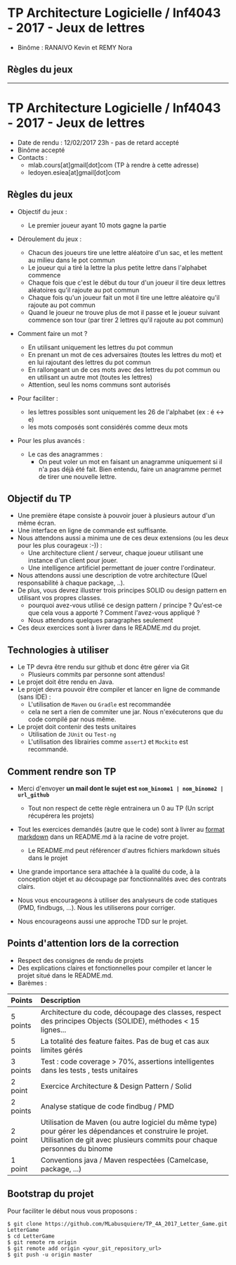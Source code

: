 # TP Architecture Logicielle / Inf4043 - 2017 - Jeux de lettres

-  Binôme  : RANAIVO Kevin et REMY Nora

## Règles du jeux 


_______________________________________________________________________________________________________________________________________
# TP Architecture Logicielle / Inf4043 - 2017 - Jeux de lettres

- Date de rendu : 12/02/2017 23h - pas de retard accepté
- Binôme accepté
- Contacts : 
  - mlab.cours[at]gmail[dot]com (TP à rendre à cette adresse)
  - ledoyen.esiea[at]gmail[dot]com

## Règles du jeux 

- Objectif du jeux :
  - Le premier joueur ayant 10 mots gagne la partie

- Déroulement du jeux :
  - Chacun des joueurs tire une lettre aléatoire d'un sac, et les mettent au milieu dans le pot commun
  - Le joueur qui a tiré la lettre la plus petite lettre dans l'alphabet commence
  - Chaque fois que c'est le début du tour d'un joueur il tire deux lettres aléatoires qu'il rajoute au pot commun
  - Chaque fois qu'un joueur fait un mot il tire une lettre aléatoire qu'il rajoute au pot commun
  - Quand le joueur ne trouve plus de mot il passe et le joueur suivant commence son tour (par tirer 2 lettres qu'il rajoute au pot commun)

- Comment faire un mot ?
  - En utilisant uniquement les lettres du pot commun
  - En prenant un mot de ces adversaires (toutes les lettres du mot) et en lui rajoutant des lettres du pot commun
  - En rallongeant un de ces mots avec des lettres du pot commun ou en utilisant un autre mot (toutes les lettres)
  - Attention, seul les noms communs sont autorisés

- Pour faciliter :
  - les lettres possibles sont uniquement les 26 de l'alphabet (ex : é <-> e)
  - les mots composés sont considérés comme deux mots

- Pour les plus avancés :
  - Le cas des anagrammes :
    - On peut voler un mot en faisant un anagramme uniquement si il n'a pas déjà été fait. Bien entendu, faire un anagramme permet de tirer une nouvelle lettre.

## Objectif du TP

- Une première étape consiste à pouvoir jouer à plusieurs autour d'un même écran.
- Une interface en ligne de commande est suffisante.
- Nous attendons aussi a minima une de ces deux extensions (ou les deux pour les plus courageux :-)) :
  - Une architecture client / serveur, chaque joueur utilisant une instance d'un client pour jouer.
  - Une intelligence artificiel permettant de jouer contre l'ordinateur.
- Nous attendons aussi une description de votre architecture (Quel responsabilité à chaque package, ..).
- De plus, vous devrez illustrer trois principes SOLID ou design pattern en utilisant vos propres classes. 
  - pourquoi avez-vous utilisé ce design pattern / principe ? Qu'est-ce que cela vous a apporté ? Comment l'avez-vous appliqué ?
  - Nous attendons quelques paragraphes seulement
- Ces deux exercices sont à livrer dans le README.md du projet.

## Technologies à utiliser 

- Le TP devra être rendu sur github et donc être gérer via Git
  - Plusieurs commits par personne sont attendus! 
- Le projet doit être rendu en Java. 
- Le projet devra pouvoir être compiler et lancer en ligne de commande (sans IDE) :
  - L'utilisation de `Maven` ou `Gradle` est recommandée 
  - cela ne sert a rien de commiter une jar. Nous n'exécuterons que du code compilé par nous même.
- Le projet doit contenir des tests unitaires
  - Utilisation de `JUnit` ou `Test-ng`
  - L'utilisation des librairies comme `assertJ` et `Mockito` est recommandé.

## Comment rendre son TP

- Merci d'envoyer **un mail dont le sujet est `nom_binome1 | nom_binome2 | url_github`**
  - Tout non respect de cette règle entrainera un 0 au TP (Un script récupérera les projets)
- Tout les exercices demandés (autre que le code) sont à livrer au [format markdown](https://guides.github.com/features/mastering-markdown/) dans un README.md à la racine de votre projet.
  - Le README.md peut référencer d'autres fichiers markdown situés dans le projet 

- Une grande importance sera attachée à la qualité du code, à la conception objet et au découpage par fonctionnalités avec des contrats clairs. 
- Nous vous encourageons à utiliser des analyseurs de code statiques (PMD, findbugs, ...). Nous les utiliserons pour corriger.
- Nous encourageons aussi une approche TDD sur le projet. 

## Points d'attention lors de la correction

- Respect des consignes de rendu de projets
- Des explications claires et fonctionnelles pour compiler et lancer le projet situé dans le README.md. 
- Barèmes :

| Points | Description           | 
| :----- |:-------------| 
|5 points | Architecture du code, découpage des classes, respect des principes Objects (SOLIDE), méthodes < 15 lignes... |
|5 points | La totalité des feature faites. Pas de bug et cas aux limites gérés  |
|3 points | Test : code coverage > 70%, assertions intelligentes dans les tests , tests unitaires |
|2 point  | Exercice Architecture & Design Pattern / Solid |
|2 points | Analyse statique de code findbug / PMD |
|2 point  | Utilisation de Maven (ou autre logiciel du même type) pour gérer les dépendances et construire le projet. Utilisation de git avec plusieurs commits pour chaque personnes du binome |
|1 point  | Conventions java / Maven respectées (Camelcase, package, ...) |

## Bootstrap du projet

Pour faciliter le début nous vous proposons :

```
$ git clone https://github.com/MLabusquiere/TP_4A_2017_Letter_Game.git LetterGame
$ cd LetterGame
$ git remote rm origin
$ git remote add origin <your_git_repository_url>
$ git push -u origin master
```
